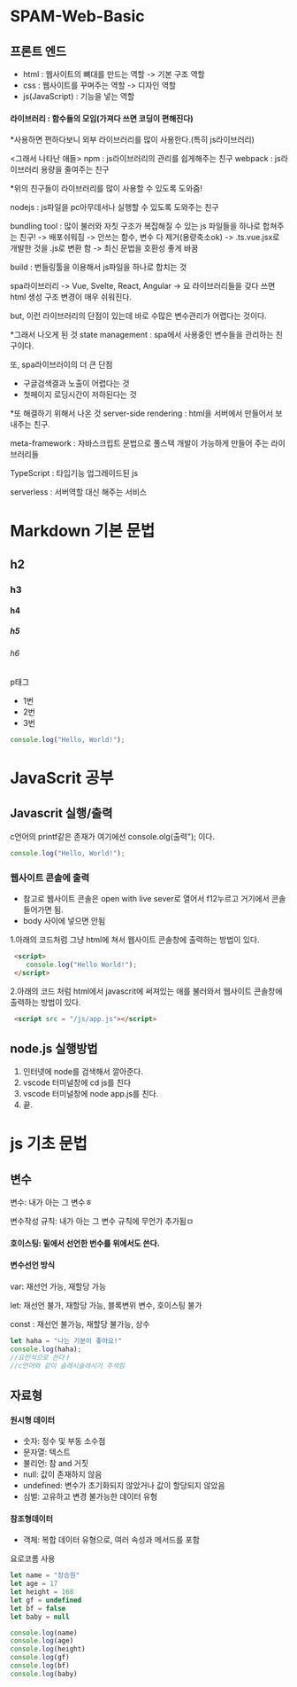 # SPAM-Web-Basic

## 프론트 엔드
- html : 웹사이트의 뼈대를 만드는 역할 -> 기본 구조 역할
- css : 웹사이트를 꾸며주는 역할 -> 디자인 역할
- js(JavaScript) : 기능을 넣는 역할

#### 라이브러리 : 함수들의 모임(가져다 쓰면 코딩이 편해진다)
*사용하면 편하다보니 외부 라이브러리를 많이 사용한다.(특히 js라이브러리)

<그래서 나타난 애들>
npm : js라이브러리의 관리를 쉽게해주는 친구
webpack : js라이브러리 용량을 줄여주는 친구

*위의 친구들이 라이브러리를 많이 사용할 수 있도록 도와줌!

nodejs : js파일을 pc아무데서나 실행할 수 있도록 도와주는 친구

bundling tool : 많이 불러와 자칫 구조가 복잡해질 수 있는 js 파일들을 하나로 합쳐주는 친구!
-> 배포쉬워짐
-> 안쓰는 함수, 변수 다 제거(용량축소ok)
-> .ts.vue.jsx로 개발한 것을 .js로 변환 함
-> 최신 문법을 호환성 좋게 바꿈

build : 번들링툴을 이용해서 js파일을 하나로 합치는 것

spa라이브러리 -> Vue, Svelte, React, Angular -> 요 라이브러리들을 갖다 쓰면 html 생성 구조 변경이 매우 쉬워진다.

but, 이런 라이브러리의 단점이 있는데 바로 수많은 변수관리가 어렵다는 것이다.

*그래서 나오게 된 것
state management : spa에서 사용중인 변수들을 관리하는 친구이다.

또, spa라이브러이의 더 큰 단점
- 구글검색결과 노출이 어렵다는 것
- 첫페이지 로딩시간이 저하된다는 것

*또 해결하기 위해서 나온 것
server-side rendering : html을 서버에서 만들어서 보내주는 친구.

meta-framework : 자바스크립트 문법으로 풀스텍 개발이 가능하게 만들어 주는 라이브러리들

TypeScript : 타입기능 업그레이드된 js

serverless : 서버역할 대신 해주는 서비스





# Markdown 기본 문법
## h2
### h3
#### h4
##### h5
###### h6

p태그

- 1번
- 2번
- 3번

```javascript
console.log("Hello, World!");
```


# JavaScrit 공부
## Javascrit 실행/출력
c언어의 printf같은 존재가 여기에선 console.olg(출력"); 이다.
```javascript
console.log("Hello, World!");
```

### 웹사이트 콘솔에 출력
- 참고로 웹사이트 콘솔은 open with live sever로 열어서 f12누르고 거기에서 콘솔 들어가면 됨.
- body 사이에 넣으면 안됨

1.아래의 코드처럼 그냥 html에 쳐서 웹사이트 콘솔창에 출력하는 방법이 있다.
```html
 <script>
    console.log("Hello World!"); 
 </script>
```

2.아래의 코드 처럼 html에서 javascrit에 써져있는 애를 불러와서 웹사이트 콘솔창에 출력하는 방법이 있다.

```html
 <script src = "/js/app.js"></script>
```

## node.js 실행방법
1. 인터넷에 node를 검색해서 깔아준다.
2. vscode 터미널창에 cd js를 친다
3. vscode 터미널창에 node app.js를 친다.
4. 끝.

# js 기초 문법
## 변수

변수: 내가 아는 그 변수ㅎ

변수작성 규칙: 내가 아는 그 변수 규칙에 무언가 추가됨ㅁ

#### 호이스팅: 밑에서 선언한 번수를 위에서도 쓴다.

#### 변수선언 방식
var: 재선언 가능, 재할당 가능

let: 재선언 불가, 재할당 가능, 블록변위 변수, 호이스팅 불가

const : 재선언 불가능, 재할당 불가능, 상수
```javascript
let haha = "나는 기분이 좋아요!"
console.log(haha);
//요런식으로 쓴다ㅏ
//c언어와 같이 슬래시슬래시가 주석임
```
## 자료형
#### 원시형 데이터
- 숫자: 정수 및 부동 소수점
- 문자열: 텍스트
- 불리언: 참 and 거짓
- null: 값이 존재하지 않음
-  undefined: 변수가 초기화되지 않았거나 값이 할당되지 않았음
- 심벌: 고유하고 변경 불가능한 데이터 유형

#### 참조형데이터
- 객체: 복합 데이터 유형으로, 여러 속성과 메서드를 포함

요로코롬 사용
```javascript
let name = "장승원"
let age = 17
let height = 168
let gf = undefined
let bf = false
let baby = null

console.log(name)
console.log(age)
console.log(height)
console.log(gf)
console.log(bf)
console.log(baby)
```

